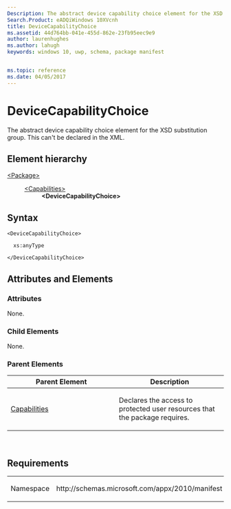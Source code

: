 ```yaml
---
Description: The abstract device capability choice element for the XSD substitution group. 
Search.Product: eADQiWindows 10XVcnh
title: DeviceCapabilityChoice
ms.assetid: 44d764bb-041e-455d-862e-23fb95eec9e9
author: laurenhughes
ms.author: lahugh
keywords: windows 10, uwp, schema, package manifest


ms.topic: reference
ms.date: 04/05/2017
---
```


# DeviceCapabilityChoice




The abstract device capability choice element for the XSD substitution group. This can't be declared in the XML.

## Element hierarchy

<dl>
<dt><a href="element-package.md">&lt;Package&gt;</a></dt>
<dd>
<dl>
<dt><a href="element-capabilities.md">&lt;Capabilities&gt;</a></dt>
<dd><b>&lt;DeviceCapabilityChoice&gt;</b></dd>
</dl>
</dd>
</dl>

## Syntax

``` syntax
<DeviceCapabilityChoice>

  xs:anyType

</DeviceCapabilityChoice>
```

## Attributes and Elements


### Attributes

None.

### Child Elements

None.

### Parent Elements

<table>
<colgroup>
<col width="50%" />
<col width="50%" />
</colgroup>
<thead>
<tr class="header">
<th>Parent Element</th>
<th>Description</th>
</tr>
</thead>
<tbody>
<tr class="odd">
<td><a href="element-capabilities.md">Capabilities</a> </td>
<td><p>Declares the access to protected user resources that the package requires.</p></td>
</tr>
</tbody>
</table>

 

## Requirements

<table>
<colgroup>
<col width="50%" />
<col width="50%" />
</colgroup>
<tbody>
<tr class="odd">
<td><p>Namespace</p></td>
<td><p>http://schemas.microsoft.com/appx/2010/manifest</p></td>
</tr>
</tbody>
</table>

 

 



